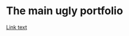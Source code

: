 # The main ugly portfolio 
[Link text](https://ray-mawina.co.za 'site_url --> https://ray-mawina.co.za')